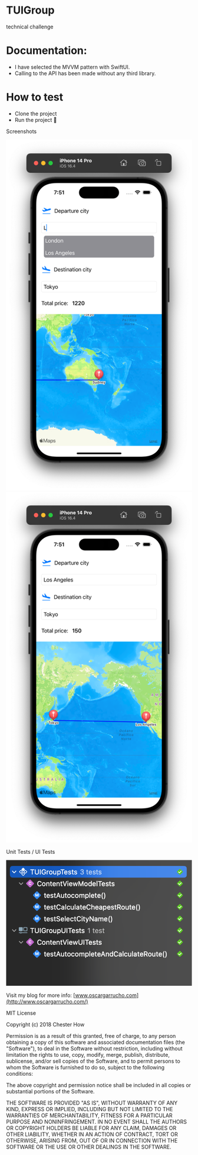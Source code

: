 # TUIGroup
technical challenge

# Documentation:
- I have selected the MVVM pattern with SwiftUI.
- Calling to the API has been made without any third library.

# How to test
- Clone the project
- Run the project 🥳


Screenshots

![alt tag1](images/image01.png)
![alt tag2](images/image02.png)

Unit Tests / UI Tests

![alt tag3](images/image03.png)



Visit my blog for more info: [www.oscargarrucho.com](http://www.oscargarrucho.com/)


MIT License

Copyright (c) 2018 Chester How

Permission is as a result of this granted, free of charge, to any person obtaining a copy of this software and associated documentation files (the "Software"), to deal in the Software without restriction, including without limitation the rights to use, copy, modify, merge, publish, distribute, sublicense, and/or sell copies of the Software, and to permit persons to whom the Software is furnished to do so, subject to the following conditions:

The above copyright and permission notice shall be included in all copies or substantial portions of the Software.

THE SOFTWARE IS PROVIDED "AS IS", WITHOUT WARRANTY OF ANY KIND, EXPRESS OR IMPLIED, INCLUDING BUT NOT LIMITED TO THE WARRANTIES OF MERCHANTABILITY, FITNESS FOR A PARTICULAR PURPOSE AND NONINFRINGEMENT. IN NO EVENT SHALL THE AUTHORS OR COPYRIGHT HOLDERS BE LIABLE FOR ANY CLAIM, DAMAGES OR OTHER LIABILITY, WHETHER IN AN ACTION OF CONTRACT, TORT OR OTHERWISE, ARISING FROM, OUT OF OR IN CONNECTION WITH THE SOFTWARE OR THE USE OR OTHER DEALINGS IN THE SOFTWARE.

